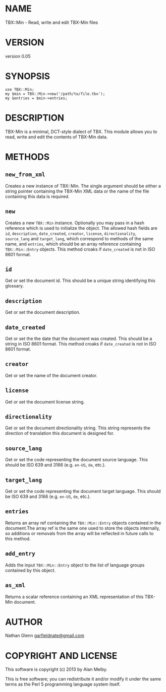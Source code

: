 # NAME

TBX::Min - Read, write and edit TBX-Min files

# VERSION

version 0.05

# SYNOPSIS

    use TBX::Min;
    my $min = TBX::Min->new('/path/to/file.tbx');
    my $entries = $min->entries;

# DESCRIPTION

TBX-Min is a minimal, DCT-style dialect of TBX. This module
allows you to read, write and edit the contents of TBX-Min
data.

# METHODS

## `new_from_xml`

Creates a new instance of TBX::Min. The single argument should be either a
string pointer containing the TBX-Min XML data or the name of the file
containing this data is required.

## `new`

Creates a new `TBX::Min` instance. Optionally you may pass in
a hash reference which is used to initialize the object. The allowed hash
fields are `id`, `description`, `date_created`, `creator`, `license`,
`directionality`, `source_lang` and `target_lang`, which correspond to
methods of the same name, and `entries`, which should be an array reference
containing `TBX::Min::Entry` objects. This method croaks if
`date_created` is not in ISO 8601 format.

## `id`

Get or set the document id. This should be a unique string
identifying this glossary.

## `description`

Get or set the document description.

## `date_created`

Get or set the the date that the document was created. This should be a
string in ISO 8601 format. This method croaks if `date_created` is not
in ISO 8601 format.

## `creator`

Get or set the name of the document creator.

## `license`

Get or set the document license string.

## `directionality`

Get or set the document directionality string. This string represents
the direction of translation this document is designed for.

## `source_lang`

Get or set the code representing the document source language. This should
be ISO 639 and 3166 (e.g. `en-US`, `de`, etc.).

## `target_lang`

Get or set the code representing the document target language. This should
be ISO 639 and 3166 (e.g. `en-US`, `de`, etc.).

## `entries`

Returns an array ref containing the `TBX::Min::Entry` objects contained
in the document.The array ref is the same one used to store the objects
internally, so additions or removals from the array will be reflected in future
calls to this method.

## `add_entry`

Adds the input `TBX::Min::Entry` object to the list of language groups
contained by this object.

## `as_xml`

Returns a scalar reference containing an XML representation of this
TBX-Min document.

# AUTHOR

Nathan Glenn <garfieldnate@gmail.com>

# COPYRIGHT AND LICENSE

This software is copyright (c) 2013 by Alan Melby.

This is free software; you can redistribute it and/or modify it under
the same terms as the Perl 5 programming language system itself.
